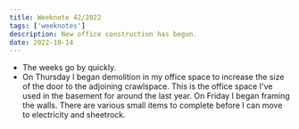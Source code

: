 ```yaml
---
title: Weeknote 42/2022
tags: ['weeknotes']
description: New office construction has begun. 
date: 2022-10-14
---
```

- The weeks go by quickly. 
- On Thursday I began demolition in my office space to increase the size of the door to the adjoining crawlspace.  This is the office space I've used in the basement for around the last year. On Friday I began framing the walls. There are various small items to complete before I can move to electricity and sheetrock. 